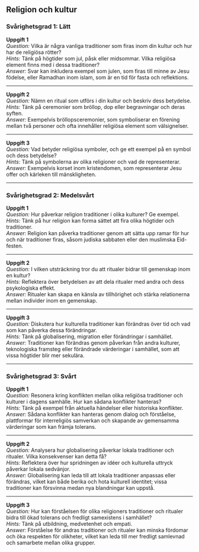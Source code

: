 ## Religion och kultur

### Svårighetsgrad 1: Lätt

**Uppgift 1**  
*Question:* Vilka är några vanliga traditioner som firas inom din kultur och hur har de religiösa rötter?  
*Hints:* Tänk på högtider som jul, påsk eller midsommar. Vilka religiösa element finns med i dessa traditioner?  
*Answer:* Svar kan inkludera exempel som julen, som firas till minne av Jesu födelse, eller Ramadhan inom islam, som är en tid för fasta och reflektions.

---

**Uppgift 2**  
*Question:* Nämn en ritual som utförs i din kultur och beskriv dess betydelse.  
*Hints:* Tänk på ceremonier som bröllop, dop eller begravningar och deras syften.  
*Answer:* Exempelvis bröllopsceremonier, som symboliserar en förening mellan två personer och ofta innehåller religiösa element som välsignelser.

---

**Uppgift 3**  
*Question:* Vad betyder religiösa symboler, och ge ett exempel på en symbol och dess betydelse?  
*Hints:* Tänk på symbolerna av olika religioner och vad de representerar.  
*Answer:* Exempelvis korset inom kristendomen, som representerar Jesu offer och kärleken till mänskligheten.

---

### Svårighetsgrad 2: Medelsvårt

**Uppgift 1**  
*Question:* Hur påverkar religion traditioner i olika kulturer? Ge exempel.  
*Hints:* Tänk på hur religion kan forma sättet att fira olika högtider och traditioner.  
*Answer:* Religion kan påverka traditioner genom att sätta upp ramar för hur och när traditioner firas, såsom judiska sabbaten eller den muslimska Eid-festen.

---

**Uppgift 2**  
*Question:* I vilken utsträckning tror du att ritualer bidrar till gemenskap inom en kultur?  
*Hints:* Reflektera över betydelsen av att dela ritualer med andra och dess psykologiska effekt.  
*Answer:* Ritualer kan skapa en känsla av tillhörighet och stärka relationerna mellan individer inom en gemenskap.

---

**Uppgift 3**  
*Question:* Diskutera hur kulturella traditioner kan förändras över tid och vad som kan påverka dessa förändringar.  
*Hints:* Tänk på globalisering, migration eller förändringar i samhället.  
*Answer:* Traditioner kan förändras genom påverkan från andra kulturer, teknologiska framsteg eller förändrade värderingar i samhället, som att vissa högtider blir mer sekulära.

---

### Svårighetsgrad 3: Svårt

**Uppgift 1**  
*Question:* Resonera kring konflikten mellan olika religiösa traditioner och kulturer i dagens samhälle. Hur kan sådana konflikter hanteras?  
*Hints:* Tänk på exempel från aktuella händelser eller historiska konflikter.  
*Answer:* Sådana konflikter kan hanteras genom dialog och förståelse, plattformar för interreligiös samverkan och skapande av gemensamma värderingar som kan främja tolerans.

---

**Uppgift 2**  
*Question:* Analysera hur globalisering påverkar lokala traditioner och ritualer. Vilka konsekvenser kan detta få?  
*Hints:* Reflektera över hur spridningen av idéer och kulturella uttryck påverkar lokala sedvänjor.  
*Answer:* Globalisering kan leda till att lokala traditioner anpassas eller förändras, vilket kan både berika och hota kulturell identitet; vissa traditioner kan försvinna medan nya blandningar kan uppstå.

---

**Uppgift 3**  
*Question:* Hur kan förståelsen för olika religioners traditioner och ritualer bidra till ökad tolerans och fredligt samexistens i samhället?  
*Hints:* Tänk på utbildning, medvetenhet och empati.  
*Answer:* Förståelse för andras traditioner och ritualer kan minska fördomar och öka respekten för olikheter, vilket kan leda till mer fredligt samlevnad och samarbete mellan olika grupper.